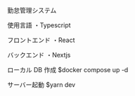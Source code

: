 勤怠管理システム

使用言語
・Typescript

フロントエンド
・React

バックエンド
・Nextjs

ローカル DB 作成
$docker compose up -d

サーバー起動
$yarn dev
